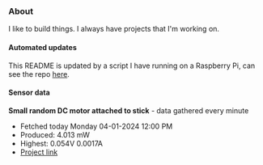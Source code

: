 ### About
I like to build things. I always have projects that I'm working on.

#### Automated updates
This README is updated by a script I have running on a Raspberry Pi, can see the repo [here](https://github.com/jdc-cunningham/raspi-git-repo-updater).

#### Sensor data


**Small random DC motor attached to stick** - data gathered every minute
- Fetched today Monday 04-01-2024 12:00 PM
- Produced: 4.013 mW
- Highest: 0.054V 0.0017A
- [Project link](https://github.com/jdc-cunningham/turbine-raspi)